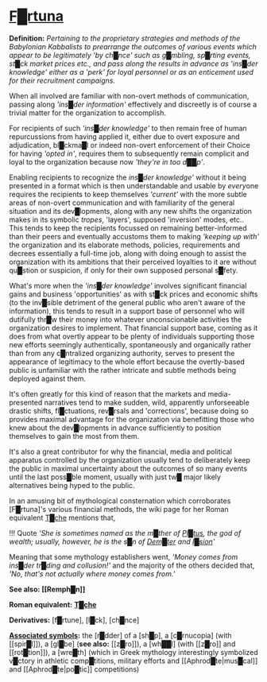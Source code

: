 # **[F█rtuna](https://en.wikipedia.org/wiki/Fortuna)**


**Definition:** *Pertaining to the proprietary strategies and methods of the Babylonian Kabbalists to prearrange the outcomes of various events which appear to be legitimately 'by ch█nce' such as g█mbling, sp█rting events, st█ck market prices etc., and pass along the results in advance as 'ins█der knowledge' either as a 'perk' for loyal personnel or as an enticement used for their recruitment campaigns.*

When all involved are familiar with non-overt methods of communication, passing along *'ins█der information'* effectively and discreetly is of course a trivial matter for the organization to accomplish.

For recipients of such *'ins█der knowledge'* to then remain free of human repurcussions from having applied it, either due to overt exposure and adjudication, bl█ckma█l or indeed non-overt enforcement of their Choice for having *'opted in'*, requires them to subsequently remain complicit and loyal to the organization because now *'they're in too d██p'*.

Enabling recipients to recognize the *ins█der knowledge'* without it being presented in a format which is then understandable and usable by *every*one requires the recipients to keep themselves *'current'* with the more subtle areas of non-overt communication and with familiarity of the general situation and its dev█lopments, along with any new shifts the organization makes in its symbolic *tropes*, 'layers', supposed 'inversion' modes, etc..  This tends to keep the recipients focussed on remaining better-informed than their peers and eventually accustoms them to making *'keeping up with'* the organization and its elaborate methods, policies, requirements and decrees essentially a full-time job, along with doing enough to assist the organization with its ambitions that their perceived loyalties to it are without qu█stion or suspicion, if only for their own supposed personal s█fety.

What's more when the *'ins█der knowledge'* involves significant financial gains and business 'opportunities' as with st█ck prices and economic shifts (to the inv█sible detriment of the general public who aren't aware of the information), this tends to result in a support base of personnel who will dutifully thr█w their money into whatever unconscionable activities the organization desires to implement.  That financial support base, coming as it does from what overtly appear to be plenty of individuals supporting those new efforts seemingly authentically, spontaneously and organically rather than from any c█ntralized organizing authority, serves to present the appearance of legitimacy to the whole effort because the overtly-based public is unfamiliar with the rather intricate and subtle methods being deployed against them.

It's often greatly for this kind of reason that the markets and media-presented narratives tend to make sudden, wild, apparently unforseeable drastic shifts, fl█ctuations, rev█rsals and 'corrections', because doing so provides maximal advantage for the organization via benefitting those who knew about the dev█lopments in advance sufficiently to position themselves to gain the most from them.

It's also a great contributor for why the financial, media and political apparatus controlled by the organization usually tend to deliberately keep the public in maximal uncertainty about the outcomes of so many events until the last poss█ble moment, usually with just tw█ major likely alternatives being hyped to the public.

In an amusing bit of mythological consternation which corroborates [F█rtuna]'s various financial methods, the wiki page for her Roman equivalent [T█che](https://en.wikipedia.org/wiki/Tyche#Family) mentions that,

!!! Quote
    *'She is sometimes named as the m█ther of [Pl█tus](https://en.wikipedia.org/wiki/Plutus "Plutus"), the god of wealth; usually, however, he is the s█n of [Dem█ter](https://en.wikipedia.org/wiki/Demeter "Demeter") and [I█sion](https://en.wikipedia.org/wiki/Iasion "Iasion")'*

Meaning that some mythology establishers went, *'Money comes from ins█der tr█ding and collusion!'* and the majority of the others decided that, *'No, that's not actually where money comes from.'*


**See also: [[Remph█n]]**

**Roman equivalent:** **[T█che](https://en.wikipedia.org/wiki/Tyche)**

**Derivatives:** [f█rtune], [l█ck], [ch█nce]

**[Associated symbols](https://en.wikipedia.org/wiki/Fortuna):** the [r█dder] of a [sh█p], a [c█rnucopia] (with [[spir█l]]), a [gl█be] (**see also:** [[z█ro]]), a [wh██l] (with [[z█ro]] and [[rot█tion]]), a [wre█th] (which in Greek mythology interestingly symbolized v█ctory in athletic comp█titions, military efforts and [[Aphrod█te|mus█cal]] and [[Aphrod█te|po█tic]] competitions)

